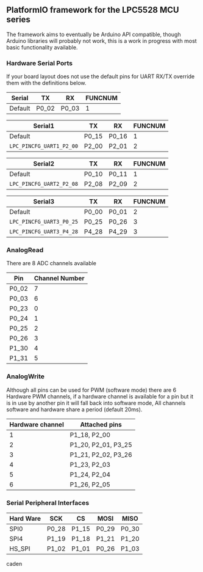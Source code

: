 ## PlatformIO framework for the LPC5528 MCU series

The framework aims to eventually be Arduino API compatible, though Arduino libraries will probably not work,
this is a work in progress with most basic functionality available.

### Hardware Serial Ports

If your board layout does not use the default pins for UART RX/TX override them with the definitions below.

| Serial | TX | RX | FUNCNUM |
| --- | --- | --- | --- |
| Default | P0_02 | P0_03 | 1 |


| Serial1 | TX | RX | FUNCNUM |
| --- | --- | --- | --- |
| Default | P0_15 | P0_16 | 1 |
| `LPC_PINCFG_UART1_P2_00` | P2_00 | P2_01 | 2 |

| Serial2 | TX | RX | FUNCNUM |
| --- | --- | --- | --- |
| Default | P0_10 | P0_11 | 1 |
| `LPC_PINCFG_UART2_P2_08` | P2_08 | P2_09 | 2 |

| Serial3 | TX | RX | FUNCNUM |
| --- | --- | --- | --- |
| Default | P0_00 | P0_01 | 2 |
| `LPC_PINCFG_UART3_P0_25` | P0_25 | P0_26 | 3 |
| `LPC_PINCFG_UART3_P4_28` | P4_28 | P4_29 | 3 |

### AnalogRead
There are 8 ADC channels available

| Pin | Channel Number|
| --- | --- |
| P0_02  | 7 |
| P0_03 | 6 |
| P0_23 | 0 |
| P0_24 | 1 |
| P0_25  | 2 |
| P0_26 | 3 |
| P1_30 | 4 |
| P1_31 | 5 |

### AnalogWrite
Although all pins can be used for PWM (software mode) there are 6 Hardware PWM channels, if a hardware channel is
available for a pin but it is in use by another pin it will fall back into software mode, All channels
software and hardware share a period (default 20ms).

| Hardware channel | Attached pins |
| --- | --- |
| 1 | P1_18, P2_00  |
| 2 | P1_20, P2_01, P3_25 |
| 3 | P1_21, P2_02, P3_26 |
| 4 | P1_23, P2_03 |
| 5 | P1_24, P2_04 |
| 6 | P1_26, P2_05 |

### Serial Peripheral Interfaces
| Hard Ware | SCK   | CS    | MOSI  | MISO  |
|-----------|-------|-------|-------|-------|
| SPI0      | P0_28 | P1_15 | P0_29 | P0_30 |
| SPI4      | P1_19 | P1_18 | P1_21 | P1_20 |
| HS_SPI    | P1_02 | P1_01 | P0_26 | P1_03 |


caden
 